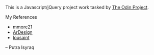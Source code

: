 This is a Javascript/jQuery project work tasked by [The Odin Project](http://www.theodinproject.com/courses/web-development-101/lessons/javascript-and-jquery).

My References

* [mmore21](https://github.com/mmore21/jquery-sketch/blob/master/scripts/javascript.js)
* [ArDesign](https://github.com/ArDesign/etch-a-sketch/blob/master/script.js)
* [lousaint](https://github.com/lousaint/etch-a-pad/blob/master/scripts/etchapad.js)


– Putra Isyraq